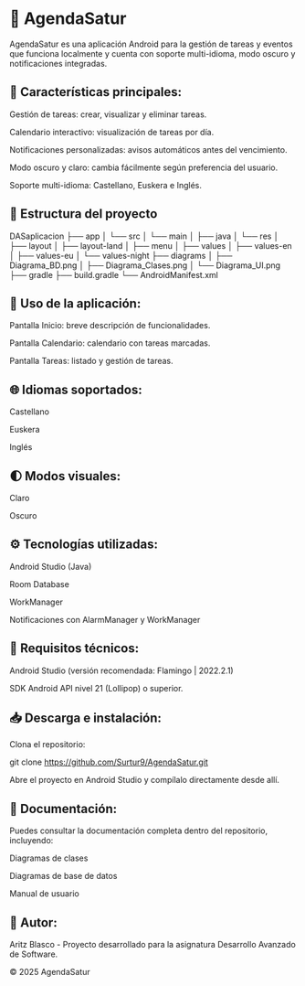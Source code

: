 # 📆 AgendaSatur

AgendaSatur es una aplicación Android para la gestión de tareas y eventos que funciona localmente y cuenta con soporte multi-idioma, modo oscuro y notificaciones integradas.

## 📌 Características principales:

Gestión de tareas: crear, visualizar y eliminar tareas.

Calendario interactivo: visualización de tareas por día.

Notificaciones personalizadas: avisos automáticos antes del vencimiento.

Modo oscuro y claro: cambia fácilmente según preferencia del usuario.

Soporte multi-idioma: Castellano, Euskera e Inglés.

## 📂 Estructura del proyecto

DASaplicacion
├── app
│   └── src
│       └── main
│           ├── java
│           └── res
│               ├── layout
│               ├── layout-land
│               ├── menu
│               ├── values
│               ├── values-en
│               ├── values-eu
│               └── values-night
├── diagrams
│   ├── Diagrama_BD.png
│   ├── Diagrama_Clases.png
│   └── Diagrama_UI.png
├── gradle
├── build.gradle
└── AndroidManifest.xml

## 📲 Uso de la aplicación:

Pantalla Inicio: breve descripción de funcionalidades.

Pantalla Calendario: calendario con tareas marcadas.

Pantalla Tareas: listado y gestión de tareas.

## 🌐 Idiomas soportados:

Castellano

Euskera

Inglés

## 🌓 Modos visuales:

Claro

Oscuro

## ⚙️ Tecnologías utilizadas:

Android Studio (Java)

Room Database

WorkManager

Notificaciones con AlarmManager y WorkManager

## 🔧 Requisitos técnicos:

Android Studio (versión recomendada: Flamingo | 2022.2.1)

SDK Android API nivel 21 (Lollipop) o superior.

## 📥 Descarga e instalación:

Clona el repositorio:

git clone https://github.com/Surtur9/AgendaSatur.git

Abre el proyecto en Android Studio y compílalo directamente desde allí.

## 📄 Documentación:

Puedes consultar la documentación completa dentro del repositorio, incluyendo:

Diagramas de clases

Diagramas de base de datos

Manual de usuario

## 👤 Autor:

Aritz Blasco - Proyecto desarrollado para la asignatura Desarrollo Avanzado de Software.

© 2025 AgendaSatur
